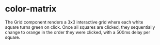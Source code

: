 # color-matrix
The Grid component renders a 3x3 interactive grid where each white square turns green on click. Once all squares are clicked, they sequentially change to orange in the order they were clicked, with a 500ms delay per square.
